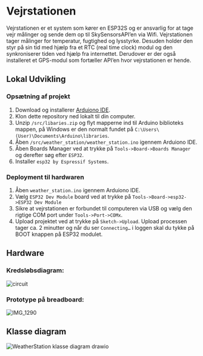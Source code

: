 # Vejrstationen
Vejrstationen er et system som kører en ESP32S og er ansvarlig for at tage vejr målinger og sende dem op til SkySensorsAPI’en via Wifi. Vejrstationen tager målinger for temperatur, fugtighed og lysstyrke. Desuden holder den styr på sin tid med hjælp fra et RTC (real time clock) modul og den synkroniserer tiden ved hjælp fra internettet. Derudover er der også installeret et GPS-modul som fortæller API’en hvor vejrstationen er hende.

## Lokal Udvikling
### Opsætning af projekt
1.	Download og installerer [Arduiono IDE](https://www.arduino.cc/en/software).
2.	Klon dette repository ned lokalt til din computer.
3.	Unzip `/src/libaries.zip` og flyt mapperne ind til Arduino biblioteks mappen, på Windows er den normalt fundet på `C:\Users\(User)\Documents\Arduino\libraries`.
4.	Åben `/src/weather_station/weather_station.ino` igennem Arduiono IDE.
5.	Åben Boards Manager ved at trykke på `Tools->Board->Boards Manager` og derefter søg efter `ESP32`.
6.	Installer `esp32 by Espressif Systems`. 
### Deployment til hardwaren
1.	Åben `weather_station.ino` igennem Arduiono IDE.
2.	Vælg `ESP32 Dev Module` board ved at trykke på `Tools->Board->esp32->ESP32 Dev Module`
3.	Sikre at vejrstationen er forbundet til computeren via USB og vælg den rigtige COM port under `Tools->Port->COMx`.
4.	Upload projektet ved at trykke på `Sketch->Upload`. Upload processen tager ca. 2 minutter og når du ser `Connecting…` i loggen skal du tykke på BOOT knappen på ESP32 modulet.


## Hardware
### Kredsløbsdiagram:
![circuit](https://github.com/SkySensors/WhetherStation/assets/55685252/09f9a670-7770-4a9e-bd7b-a1d9306c6aab)

### Prototype på breadboard:
![IMG_1290](https://github.com/SkySensors/WhetherStation/assets/55685252/e47ab23b-7e4e-4b4a-8e05-fe8660de8485)

## Klasse diagram
![WeatherStation klasse diagram drawio](https://github.com/SkySensors/WhetherStation/assets/55685252/771dc2ae-293b-4cd2-a585-639a4c0746ba)
